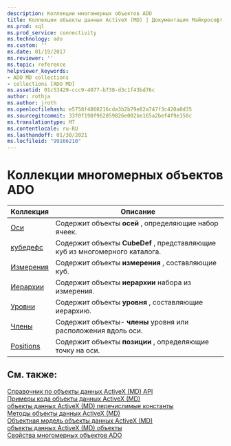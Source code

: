 ```yaml
---
description: Коллекции многомерных объектов ADO
title: Коллекции объекты данных ActiveX (MD) | Документация Майкрософт
ms.prod: sql
ms.prod_service: connectivity
ms.technology: ado
ms.custom: ''
ms.date: 01/19/2017
ms.reviewer: ''
ms.topic: reference
helpviewer_keywords:
- ADO MD collections
- collections [ADO MD]
ms.assetid: 01c53429-ccc9-4077-b738-d3c1f43bd76c
author: rothja
ms.author: jroth
ms.openlocfilehash: e5758f4860216cda3b2b79e82a747f3c420a0d35
ms.sourcegitcommit: 33f0f190f962059826e002be165a2bef4f9e350c
ms.translationtype: MT
ms.contentlocale: ru-RU
ms.lasthandoff: 01/30/2021
ms.locfileid: "99166210"
---
```

# <a name="ado-md-collections"></a>Коллекции многомерных объектов ADO

|Коллекция|Описание|  
|-|-|  
|[Оси](./axes-collection-ado-md.md)|Содержит объекты **осей** , определяющие набор ячеек.|  
|[кубедефс](./cubedef-object-ado-md.md)|Содержит объекты **CubeDef** , представляющие куб из многомерного каталога.|  
|[Измерения](./dimension-object-ado-md.md)|Содержит объекты **измерения** , составляющие куб.|  
|[Иерархии](./hierarchy-object-ado-md.md)|Содержит объекты **иерархии** набора из измерения.|  
|[Уровни](./level-object-ado-md.md)|Содержит объекты **уровня** , составляющие иерархию.|  
|[Члены](./members-collection-ado-md.md)|Содержит объекты- **члены** уровня или расположения вдоль оси.|  
|[Positions](./positions-collection-ado-md.md)|Содержит объекты **позиции** , определяющие точку на оси.|  
  
## <a name="see-also"></a>См. также:  
 [Справочник по объекты данных ActiveX (MD) API](./ado-md-object-model.md)   
 [Примеры кода объекты данных ActiveX (MD)](./ado-md-code-examples.md)   
 [объекты данных ActiveX (MD) перечислимые константы](./ado-md-enumerated-constants.md)   
 [Методы объекты данных ActiveX (MD)](./ado-md-methods.md)   
 [Объектная модель объекты данных ActiveX (MD)](./ado-md-object-model.md)   
 [объекты данных ActiveX (MD) объекты](./ado-md-objects.md)   
 [Свойства многомерных объектов ADO](./ado-md-properties.md)

